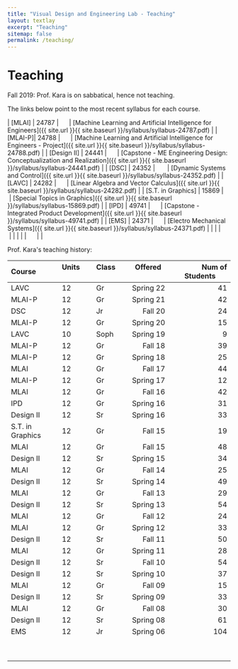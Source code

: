 ```yaml
---
title: "Visual Design and Engineering Lab - Teaching"
layout: textlay
excerpt: "Teaching"
sitemap: false
permalink: /teaching/
---
```


# Teaching

Fall 2019: Prof. Kara is on sabbatical, hence not teaching.

The links below point to the most recent syllabus for each course.

| [MLAI] | 24787 | &nbsp; &nbsp; &nbsp;| [Machine Learning and Artificial Intelligence for Engineers]({{ site.url }}{{ site.baseurl }}/syllabus/syllabus-24787.pdf)  |
| [MLAI-P]| 24788 | &nbsp; &nbsp; &nbsp;| [Machine Learning and Artificial Intelligence for Engineers - Project]({{ site.url }}{{ site.baseurl }}/syllabus/syllabus-24788.pdf)  |
| [Design II] | 24441 | &nbsp; &nbsp; &nbsp;| [Capstone - ME Engineering Design: Conceptualization and Realization]({{ site.url }}{{ site.baseurl }}/syllabus/syllabus-24441.pdf) |
| [DSC] | 24352 | &nbsp; &nbsp; &nbsp; | [Dynamic Systems and Control]({{ site.url }}{{ site.baseurl }}/syllabus/syllabus-24352.pdf)  |
| [LAVC] | 24282 | &nbsp; &nbsp; &nbsp;| [Linear Algebra and Vector Calculus]({{ site.url }}{{ site.baseurl }}/syllabus/syllabus-24282.pdf) |
| [S.T. in Graphics] | 15869 | &nbsp; &nbsp; &nbsp;| [Special Topics in Graphics]({{ site.url }}{{ site.baseurl }}/syllabus/syllabus-15869.pdf)  |
| [IPD] | 49741 | &nbsp; &nbsp; &nbsp;| [Capstone - Integrated Product Development]({{ site.url }}{{ site.baseurl }}/syllabus/syllabus-49741.pdf)  |
| [EMS] | 24371 | &nbsp; &nbsp; &nbsp;| [Electro Mechanical Systems]({{ site.url }}{{ site.baseurl }}/syllabus/syllabus-24371.pdf) |
| |  | &nbsp; &nbsp; &nbsp;|  | 
| |  | &nbsp; &nbsp; &nbsp;|  | 


Prof. Kara's teaching history:


| Course &nbsp; &nbsp; &nbsp; &nbsp;| Units &nbsp; &nbsp; &nbsp; &nbsp;| Class &nbsp; &nbsp; &nbsp; &nbsp;| Offered &nbsp; &nbsp; &nbsp;| Num of Students &nbsp; &nbsp; &nbsp;|
|:--------			|:-------|:-------|---------:|-----------:|
| LAVC				|12	| Gr	| Spring 22		| 41	| 
| MLAI-P			|12	| Gr	| Spring 21		| 42	| 
| DSC        	    |12	| Jr	| Fall 20		| 24	| 
| MLAI-P        	|12	| Gr	| Spring 20		| 15	| 
| LAVC				|10	| Soph	| Spring 19		| 9		| 
| MLAI-P			|12	| Gr	| Fall 18		| 39	| 
| MLAI-P        	|12	| Gr	| Spring 18		| 25	| 
| MLAI        		|12	| Gr	| Fall 17		| 44	| 
| MLAI-P        	|12	| Gr	| Spring 17		| 12	| 
| MLAI          	|12	| Gr	| Fall 16		| 42	| 
| IPD 				|12	| Gr	| Spring 16		| 31	| 	
| Design II	 		|12	| Sr	| Spring 16		| 33	| 
| S.T. in Graphics 	|12	| Gr	| Fall 15		| 19	| 
| MLAI       		|12	| Gr 	| Fall 15		| 48	| 
| Design II     	|12	| Sr	| Spring 15		| 34	| 
| MLAI          	|12	| Gr 	| Fall 14		| 25	| 
| Design II     	|12	| Sr	| Spring 14		| 49	| 
| MLAI      		|12	| Gr 	| Fall 13		| 29	| 	
| Design II     	|12	| Sr 	| Spring 13		| 54	| 
| MLAI      		|12	| Gr 	| Fall 12		| 24	| 
| MLAI       		|12	| Gr 	| Spring 12		| 33	| 
| Design II       	|12	| Sr	| Fall 11		| 50	| 
| MLAI       		|12	| Gr 	| Spring 11		| 28	| 
| Design II         |12	| Sr 	| Fall 10		| 54	| 
| Design II      	|12	| Sr 	| Spring 10		| 37	| 	
| MLAI       		|12	| Gr   	| Fall 09 		| 15	| 	
| Design II       	|12 | Sr   	| Spring 09  	| 33   	|        
| MLAI              |12	| Gr    | Fall 08		| 30	| 
| Design II       	|12	| Sr 	| Spring 08		| 61	| 
| EMS  				|12	| Jr	| Spring 06		| 104	| 
| |  | &nbsp; &nbsp; &nbsp;|  | |
| |  | &nbsp; &nbsp; &nbsp;|  | |






<!-- <figure>
<img src="{{ site.url }}{{ site.baseurl }}/images/picpic/Gallery/DSC_0696.jpg" width="95%">
</figure>  -->
